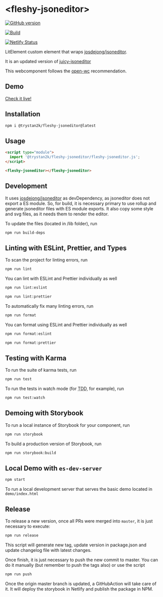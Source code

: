 # \<fleshy-jsoneditor>

[![GitHub version](https://badge.fury.io/gh/trystan2k%2Ffleshy-jsoneditor.svg)](https://badge.fury.io/gh/trystan2k%2Ffleshy-jsoneditor)

[![Build](https://github.com/trystan2k/fleshy-jsoneditor/workflows/Build-CI/badge.svg)](https://github.com/trystan2k/fleshy-jsoneditor/actions)

[![Netlify Status](https://api.netlify.com/api/v1/badges/ec50add2-cd3d-403b-97c8-886c658803f2/deploy-status)](https://fleshy-jsoneditor.netlify.app)

LitElement custom element that wraps [josdejong/jsoneditor](http://github.com/josdejong/jsoneditor).

It is an updated version of [juicy-jsoneditor](https://github.com/Juicy/juicy-jsoneditor)

This webcomponent follows the [open-wc](https://github.com/open-wc/open-wc) recommendation.

## Demo

[Check it live!](https://fleshy-jsoneditor.netlify.app/)

## Installation

```bash
npm i @trystan2k/fleshy-jsoneditor@latest
```

## Usage

```html
<script type="module">
  import '@trystan2k/fleshy-jsoneditor/fleshy-jsoneditor.js';
</script>

<fleshy-jsoneditor></fleshy-jsoneditor>
```

## Development

It uses [josdejong/jsoneditor](http://github.com/josdejong/jsoneditor) as devDependency, as jsoneditor does not export a ES module. So, for build, it is necessary primary to use rollup and generate jsoneditor files with ES module exports. It also copy some style and svg files, as it needs them to render the editor.

To update the files (located in /lib folder), run

```bash
npm run build-deps
```

## Linting with ESLint, Prettier, and Types

To scan the project for linting errors, run

```bash
npm run lint
```

You can lint with ESLint and Prettier individually as well

```bash
npm run lint:eslint
```

```bash
npm run lint:prettier
```

To automatically fix many linting errors, run

```bash
npm run format
```

You can format using ESLint and Prettier individually as well

```bash
npm run format:eslint
```

```bash
npm run format:prettier
```

## Testing with Karma

To run the suite of karma tests, run

```bash
npm run test
```

To run the tests in watch mode (for <abbr title="test driven development">TDD</abbr>, for example), run

```bash
npm run test:watch
```

## Demoing with Storybook

To run a local instance of Storybook for your component, run

```bash
npm run storybook
```

To build a production version of Storybook, run

```bash
npm run storybook:build
```

## Local Demo with `es-dev-server`

```bash
npm start
```

To run a local development server that serves the basic demo located in `demo/index.html`

## Release

To release a new version, once all PRs were merged into `master`, it is just necessary to execute:

```bash
npm run release
```

This script will generate new tag, update version in package.json and update changelog file with latest changes.

Once finish, it is just necessary to push the new commit to master. You can do it manually (but remember to push the tags also)
or use the script

```bash
npm run push
```

Once the origin master branch is updated, a GitHubAction will take care of it. It will deploy the storybook in Netlify and publish the package in NPM.

